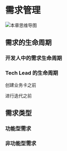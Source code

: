 # 需求管理

![本章思维导图](images/ch8-mindset.jpg)

## 需求的生命周期


### 开发人中的需求生命周期

### Tech Lead 的生命周期

创建业务卡之前

进行迭代之前

## 需求类型

### 功能型需求

### 非功能型需求



